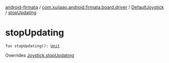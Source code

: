 [android-firmata](../../index.md) / [com.xujiaao.android.firmata.board.driver](../index.md) / [DefaultJoystick](index.md) / [stopUpdating](./stop-updating.md)

# stopUpdating

`fun stopUpdating(): `[`Unit`](https://kotlinlang.org/api/latest/jvm/stdlib/kotlin/-unit/index.html)

Overrides [Joystick.stopUpdating](../-joystick/stop-updating.md)

